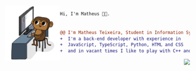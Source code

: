 <img align="left" height="150" src="https://raw.githubusercontent.com/keshavsingh4522/keshavsingh4522/master/Assets/Monkey_Kid_Coding.gif"/>

```diff
Hi, I'm Matheus 👩‍💻.


@@ I'm Matheus Teixeira, Student in Information Systems - UFES.@@
+  I'm a back-end developer with experience in
+  JavaScript, TypeScript, Python, HTML and CSS
+  and in vacant times I like to play with C++ and rust..
```
<p align="center">
  <img align="right" src="https://github-readme-stats.vercel.app/api/top-langs/?username=matthaw&layout=compact" />
</p>
